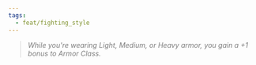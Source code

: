 ```yaml
---
tags:
  - feat/fighting_style
---
```

> *<span style="color:rgb(125, 125, 125)">While you're wearing Light, Medium, or Heavy armor, you gain a +1 bonus to Armor Class.</span>*